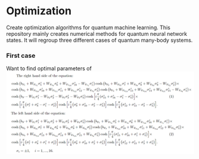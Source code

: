 # Optimization
Create optimization algorithms for quantum machine learning.
This repository mainly creates numerical methods for quantum neural network states. It will regroup three different cases of quantum many-body systems.

### First case
Want to find optimal parameters of
![Example Image](equation.png)

